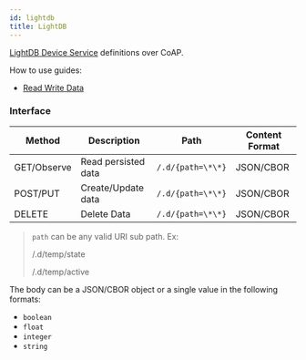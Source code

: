 ```yaml
---
id: lightdb
title: LightDB
---
```


[LightDB Device Service](/data-routing/application-services/lightdb-state) definitions over CoAP.

How to use guides:

- [Read Write Data](/data-routing/application-services/lightdb-state/read-write-data)

### Interface

| Method      | Description         | Path              | Content Format |
| ----------- | ------------------- | ----------------- | -------------- |
| GET/Observe | Read persisted data | `/.d/{path=\*\*}` | JSON/CBOR      |
| POST/PUT    | Create/Update data  | `/.d/{path=\*\*}` | JSON/CBOR      |
| DELETE      | Delete Data         | `/.d/{path=\*\*}` | JSON/CBOR      |

> `path` can be any valid URI sub path. Ex:
>
> /.d/temp/state
>
> /.d/temp/active

The body can be a JSON/CBOR object or a single value in the following formats:

- `boolean`
- `float`
- `integer`
- `string`
